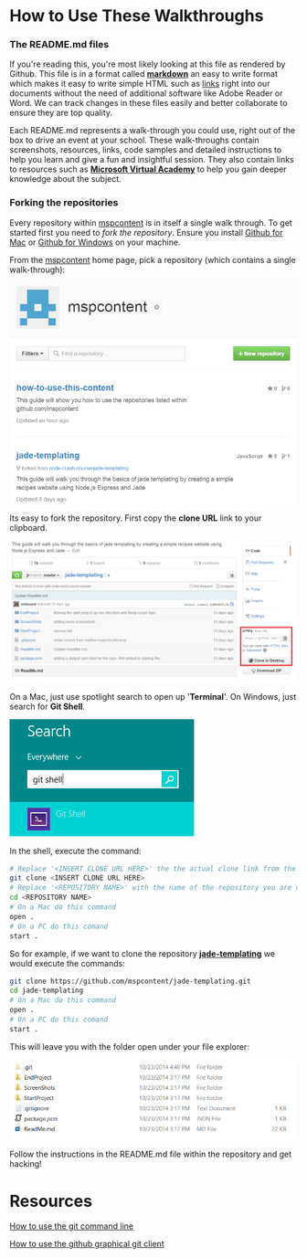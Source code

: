 How to Use These Walkthroughs
=======================

### The README.md files

If you're reading this, you're most likely looking at this file as rendered by Github. This file is in a format called **[markdown](http://daringfireball.net/projects/markdown/)** an easy to write format which makes it easy to write simple HTML such as [links](http://google.com) right into our documents without the need of additional software like Adobe Reader or Word. We can track changes in these files easily and better collaborate to ensure they are top quality.

Each README.md represents a walk-through you could use, right out of the box to drive an event at your school. These walk-throughs contain screenshots, resources, links, code samples and detailed instructions to help you learn and give a fun and insightful session. They also contain links to resources such as **[Microsoft Virtual Academy](http://www.microsoftvirtualacademy.com/)** to help you gain deeper knowledge about the subject.

### Forking the repositories

Every repository within [mspcontent](http://github.com/mspcontent) is in itself a single walk through. To get started first you need to *fork the repository*. Ensure you install [Github for Mac](https://mac.github.com/) or [Github for Windows](https://mac.github.com/) on your machine.

From the [mspcontent](http://github.com/mspcontent) home page, pick a repository (which contains a single walk-through):

![](ScreenShots/ss1.png)


Its easy to fork the repository. First copy the **clone URL** link to your clipboard.

![](ScreenShots/ss2.png)

On a Mac, just use spotlight search to open up '**Terminal**'. On Windows, just search for **Git Shell**.

![](ScreenShots/ss4.png)

In the shell, execute the command:

```bash
# Replace '<INSERT CLONE URL HERE>' the the actual clone link from the repository page from the previous step
git clone <INSERT CLONE URL HERE>
# Replace '<REPOSITORY NAME>' with the name of the repository you are cloning.
cd <REPOSITORY NAME>
# On a Mac do this command
open .
# On a PC do this comand
start .
```

So for example, if we want to clone the repository **[jade-templating](http://github.com/jade-templating)** we would execute the commands:

```bash
git clone https://github.com/mspcontent/jade-templating.git
cd jade-templating
# On a Mac do this command
open .
# On a PC do this comand
start .
```

This will leave you with the folder open under your file explorer:

![](ScreenShots/ss5.png)

Follow the instructions in the README.md file within the repository and get hacking!

# Resources

[How to use the git command line](http://rogerdudler.github.io/git-guide/)

[How to use the github graphical git client](https://windows.github.com/help.html)
